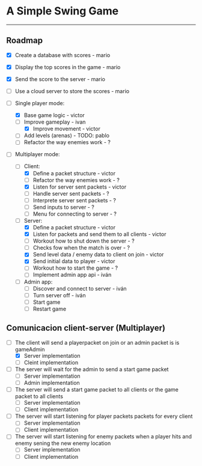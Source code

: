 
# A Simple Swing Game

---

## Roadmap 
- [X] Create a database with scores - mario
- [X] Display the top scores in the game - mario
- [X] Send the score to the server - mario
- [ ] Use a cloud server to store the scores - mario

- [ ] Single player mode:
  - [x] Base game logic - victor
  - [ ] Improve gameplay - ivan
      - [x] Improve movement - victor
  - [ ] Add levels (arenas) - TODO: pablo
  - [ ] Refactor the way enemies work - ?

- [ ] Multiplayer mode:
  - [ ] Client:
    - [x] Define a packet structure - victor
    - [ ] Refactor the way enemies work - ?
    - [x] Listen for server sent packets - victor
    - [ ] Handle server sent packets - ?
    - [ ] Interprete server sent packets - ?
    - [ ] Send inputs to server - ?
    - [ ] Menu for connecting to server - ?

  - [ ] Server:
    - [x] Define a packet structure - victor
    - [x] Listen for packets and send them to all clients - victor
    - [ ] Workout how to shut down the server - ?
    - [ ] Checks fow when the match is over - ?
    - [x] Send level data / enemy data to client on join - victor
    - [x] Send initial data to player - victor
    - [ ] Workout how to start the game - ?
    - [ ] Implement admin app api - iván
	
  - [ ] Admin app:
    - [ ] Discover and connect to server - iván
    - [ ] Turn server off - iván
    - [ ] Start game
    - [ ] Restart game

## Comunicacion client-server (Multiplayer)

- [ ] The client will send a playerpacket on join or an admin packet is is gameAdmin
  - [x] Server implementation
  - [ ] Cleint implementation
- [ ] The server will wait for the admin to send a start game packet
  - [ ] Server implementation
  - [ ] Admin implementation
- [ ] The server will send a start game packet to all clients or the game packet to all clients
  - [ ] Server implementation
  - [ ] Client implementation
- [ ] The server will start listening for player packets packets for every client
  - [ ] Server implementation
  - [ ] Client implementation
- [ ] The server will start listening for enemy packets when a player hits and enemy sening the new enemy location
  - [ ] Server implementation
  - [ ] Client implementation
